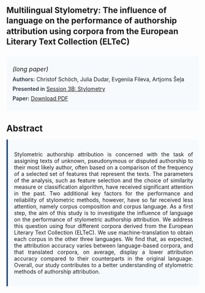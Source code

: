
<style>    
    h2 {
        margin-top: 0;
        margin-bottom: 1.5rem;
        line-height: 1.3;
    }
    
    h3 {
        margin-top: 2rem;
        margin-bottom: 1rem;
        font-size: 1.4rem;
        font-weight:bold;
    }
    
    .metadata {
        background-color: #f7fafc;
        padding: 1rem;
        border-radius: 6px;
        margin-bottom: 2rem;
    }
    
    .metadata p {
        margin: 0.5rem 0;
    }
    
    .abstract {
        text-align: justify;
        padding: 1rem;
        background-color: #f7fafc;
        border-left: 4px solid #2c5282;
        border-radius: 0 6px 6px 0;
    }
    
    strong {
        color: #2d3748;
        font-weight: 600;
    }
</style>
<main role="main">
<h2>Multilingual Stylometry: The influence of language on the performance of authorship attribution using corpora from the European Literary Text Collection (ELTeC)</h2>

<section class="metadata">
<p style='font-size:1rem'><i>(long paper)</i></p>
<p><strong>Authors:</strong> Christof Schöch, Julia Dudar, Evgeniia Fileva, Artjoms Šeļa</p>
<p><strong>Presented in</strong> <a href="/programme/#session3B">Session 3B: Stylometry</a></p>
<p><strong>Paper:</strong> <a href="https://ceur-ws.org/Vol-3558/paper9.pdf">Download PDF</a></p>
</section>

<section>
<h3>Abstract</h3>
<div class="abstract">
<p>Stylometric authorship attribution is concerned with the task of assigning texts of unknown, pseudonymous or disputed authorship to their most likely author, often based on a comparison of the frequency of a selected set of features that represent the texts. The parameters of the analysis, such as feature selection and the choice of similarity measure or classification algorithm, have received significant attention in the past. Two additional key factors for the performance and reliability of stylometric methods, however, have so far received less attention, namely corpus composition and corpus language. As a first step, the aim of this study is to investigate the influence of language on the performance of stylometric authorship attribution. We address this question using four different corpora derived from the  European Literary Text Collection (ELTeC). We use machine-translation to obtain each corpus in the other three languages. We find that, as expected, the attribution accuracy varies between language-based corpora, and that translated corpora, on average, display a lower attribution accuracy compared to their counterparts in the original language. Overall, our study contributes to a better understanding of stylometric methods of authorship attribution.</p>
</div>
</section>
</main>
